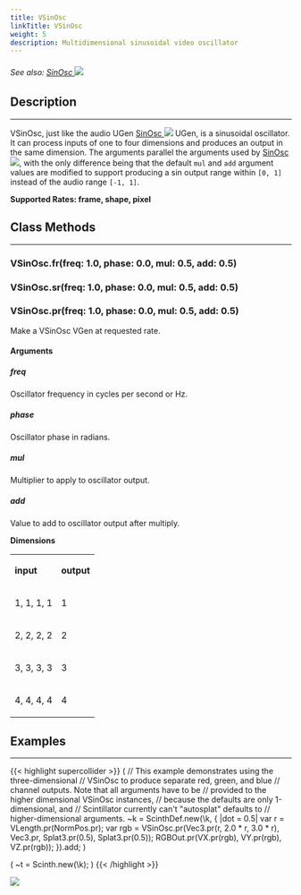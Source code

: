 ```yaml
---
title: VSinOsc
linkTitle: VSinOsc
weight: 5
description: Multidimensional sinusoidal video oscillator
---
```

<!-- generated file, please edit the original .schelp file(in the Scintillator repository) and then run schelpToMarkDown.scdscript to regenerate. -->
###### See also: <a href="https://doc.sccode.org/Classes/SinOsc.html">SinOsc <img src="/images/external-link.svg" class="one-liner"></a> 



## Description
---



VSinOsc, just like the audio UGen <a href="https://doc.sccode.org/Classes/SinOsc.html">SinOsc <img src="/images/external-link.svg" class="one-liner"></a> UGen, is a sinusoidal oscillator. It can process inputs of one to four dimensions and produces an output in the same dimension. The arguments parallel the arguments used by <a href="https://doc.sccode.org/Classes/SinOsc.html">SinOsc <img src="/images/external-link.svg" class="one-liner"></a>, with the only difference being that the default <code>mul</code> and <code>add</code> argument values are modified to support producing a sin output range within <code>[0, 1]</code> instead of the audio range <code>[-1, 1]</code>.



<strong>Supported Rates: frame, shape, pixel</strong>



## Class Methods
---



### VSinOsc.fr(freq: 1.0, phase: 0.0, mul: 0.5, add: 0.5)



### VSinOsc.sr(freq: 1.0, phase: 0.0, mul: 0.5, add: 0.5)



### VSinOsc.pr(freq: 1.0, phase: 0.0, mul: 0.5, add: 0.5)



Make a VSinOsc VGen at requested rate.



#### Arguments

##### freq



Oscillator frequency in cycles per second or Hz.



##### phase



Oscillator phase in radians.



##### mul



Multiplier to apply to oscillator output.



##### add



Value to add to oscillator output after multiply.



<strong>Dimensions</strong>


<table>
<tr><td>

<strong>input</strong>

</td><td>

<strong>output</strong>

</td></tr>
<tr><td>

1, 1, 1, 1

</td><td>

1

</td></tr>
<tr><td>

2, 2, 2, 2

</td><td>

2

</td></tr>
<tr><td>

3, 3, 3, 3

</td><td>

3

</td></tr>
<tr><td>

4, 4, 4, 4

</td><td>

4

</td></tr>

</table>




## Examples
---



{{< highlight supercollider >}}
(
// This example demonstrates using the three-dimensional
// VSinOsc to produce separate red, green, and blue
// channel outputs. Note that all arguments have to be
// provided to the higher dimensional VSinOsc instances,
// because the defaults are only 1-dimensional, and
// Scintillator currently can't "autosplat" defaults to
// higher-dimensional arguments.
~k = ScinthDef.new(\k, { |dot = 0.5|
    var r = VLength.pr(NormPos.pr);
    var rgb = VSinOsc.pr(Vec3.pr(r, 2.0 * r, 3.0 * r),
        Vec3.pr, Splat3.pr(0.5), Splat3.pr(0.5));
    RGBOut.pr(VX.pr(rgb), VY.pr(rgb), VZ.pr(rgb));
}).add;
)

(
~t = Scinth.new(\k);
)
{{< /highlight >}}

<img src="/images/schelp/VSinOsc.png" />



